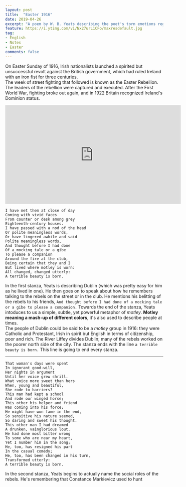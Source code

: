```yaml
---
layout: post
title:  "Easter 1916"
date: 2019-04-26
excerpt: "A poem by W. B. Yeats describing the poet's torn emotions regarding the events of the Easter Rising staged in Ireland against British rule on Easter Monday, April 24, 1916. The uprising was unsuccessful, and most of the Irish republican leaders involved were executed for treason."
feature: https://i.ytimg.com/vi/Nx27urL1CFo/maxresdefault.jpg
tag:
- English
- Notes
- Easter
comments: false
---
```


On Easter Sunday of 1916, Irish nationalists launched a spirited but unsuccessful revolt against the British government, which had ruled Ireland with an iron fist for three centuries.  
The week of street fighting that followed is known as the Easter Rebellion. The leaders of the rebellion were captured and executed. After the First World War, fighting broke out again, and in 1922 Britain recognized Ireland's Dominion status.

<iframe width="560" height="315" src="https://www.youtube.com/embed/VLt_OuzW9n0" frameborder="0" allow="accelerometer; autoplay; encrypted-media; gyroscope; picture-in-picture"> </iframe>

    I have met them at close of day
    Coming with vivid faces
    From counter or desk among grey
    Eighteenth-century houses.
    I have passed with a nod of the head
    Or polite meaningless words,
    Or have lingered awhile and said
    Polite meaningless words,
    And thought before I had done
    Of a mocking tale or a gibe
    To please a companion
    Around the fire at the club,
    Being certain that they and I
    But lived where motley is worn:
    All changed, changed utterly:
    A terrible beauty is born.

In the first stanza, Yeats is describing Dublin (which was pretty easy for him as he lived in one). He then goes on to speak about how he remembers talking to the rebels on the street or in the club. He mentions his belitting of the rebels to his friends, `And thought before I had done of a mocking tale or a gibe to please a companion.` Towards the end of the stanza, Yeats intoduces to us a simple, subtle, yet powerful metaphor of *motley*. **Motley meaning a mash-up of different colors**, it's also used to describe people at times.  
The people of Dublin could be said to be a *motley* group in 1916: they were Catholic and Protestant, Irish in spirit but English in terms of citizenship, poor and rich. The River Liffey divides Dublin; many of the rebels worked on the poorer north side of the city. The stanza ends with the line `a terrible beauty is born.` This line is going to end every stanza.

---

    That woman's days were spent
    In ignorant good-will,
    Her nights in argument
    Until her voice grew shrill.
    What voice more sweet than hers
    When, young and beautiful,
    She rode to harriers?
    This man had kept a school
    And rode our wingèd horse;
    This other his helper and friend
    Was coming into his force;
    He might have won fame in the end,
    So sensitive his nature seemed,
    So daring and sweet his thought.
    This other man I had dreamed
    A drunken, vainglorious lout.
    He had done most bitter wrong
    To some who are near my heart,
    Yet I number him in the song;
    He, too, has resigned his part
    In the casual comedy;
    He, too, has been changed in his turn,
    Transformed utterly:
    A terrible beauty is born.

In the second stanza, Yeats begins to actually name the social roles of the rebels. He's remembering that Constance Markievicz used to hunt 